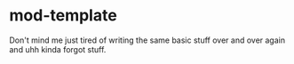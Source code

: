 # mod-template
 
Don't mind me just tired of writing the same basic stuff over and over again and uhh kinda forgot stuff.
